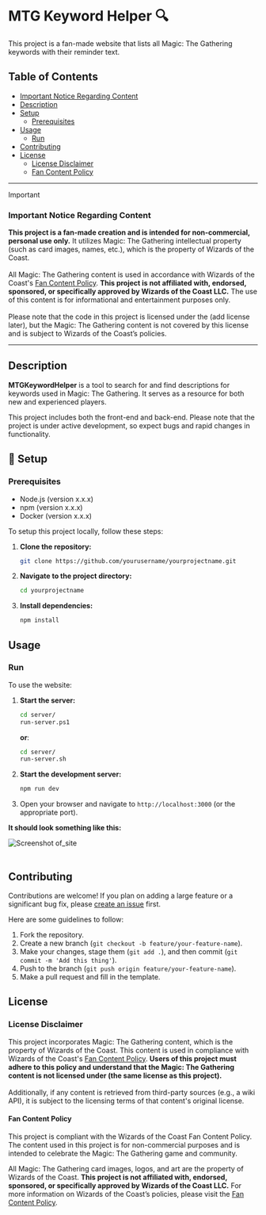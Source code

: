 # MTG Keyword Helper :mag:

This project is a fan-made website that lists all Magic: The Gathering keywords with their reminder text.

## Table of Contents

- [Important Notice Regarding Content](#important-notice-regarding-content)
- [Description](#description)
- [Setup](#wrench-setup)
    - [Prerequisites](#prerequisites)
- [Usage](#usage)
    - [Run](#run)
- [Contributing](#contributing)
- [License](#license)
    - [License Disclaimer](#license-disclaimer)
    - [Fan Content Policy](#fan-content-policy)

---
> [!IMPORTANT]
>### Important Notice Regarding Content
>**This project is a fan-made creation and is intended for non-commercial, personal use only.** It utilizes Magic: The Gathering intellectual property (such as card images, names, etc.), which is the property of Wizards of the Coast. <br></br>
All Magic: The Gathering content is used in accordance with Wizards of the Coast's [Fan Content Policy](https://company.wizards.com/en/legal/fancontentpolicy). **This project is not affiliated with, endorsed, sponsored, or specifically approved by Wizards of the Coast LLC.** The use of this content is for informational and entertainment purposes only. <br></br>
Please note that the code in this project is licensed under the (add license later), but the Magic: The Gathering content is not covered by this license and is subject to Wizards of the Coast’s policies.
---
## Description

**MTGKeywordHelper** is a tool to search for and find descriptions for keywords used in Magic: The Gathering. It serves as a resource for both new and experienced players.

This project includes both the front-end and back-end. Please note that the project is under active development, so expect bugs and rapid changes in functionality.

## :wrench: Setup

### Prerequisites

- Node.js (version x.x.x)
- npm (version x.x.x)
- Docker (version x.x.x)

To setup this project locally, follow these steps:
1. **Clone the repository:**
    ```bash
   git clone https://github.com/yourusername/yourprojectname.git
    ```
2. **Navigate to the project directory:**
    ```bash
    cd yourprojectname
    ```
3. **Install dependencies:**
    ```bash
    npm install
    ```

## Usage

### Run
To use the website:

1. **Start the server:**
    ```bash
    cd server/
    run-server.ps1
    ```
    **or**:
    ```bash
    cd server/
    run-server.sh
    ```
2. **Start the development server:**
    ```bash
    npm run dev
    ```
3. Open your browser and navigate to `http://localhost:3000` (or the appropriate port).

**It should look something like this:**

![Screenshot of_site](https://github.com/user-attachments/assets/a298bab5-2f5b-4cf6-9685-fe769fac96a4)
<br> </br>

## Contributing
Contributions are welcome! If you plan on adding a large feature or a significant bug fix, please [create an issue](https://github.com/annk15/MTGKeywordHelper/issues) first.

Here are some guidelines to follow:

1. Fork the repository.
2. Create a new branch (`git checkout -b feature/your-feature-name`).
3. Make your changes, stage them (`git add .`), and then commit (`git commit -m 'Add this thing'`).
4. Push to the branch (`git push origin feature/your-feature-name`).
5. Make a pull request and fill in the template.

## License

### License Disclaimer
This project incorporates Magic: The Gathering content, which is the property of Wizards of the Coast. This content is used in compliance with Wizards of the Coast's [Fan Content Policy](https://company.wizards.com/en/legal/fancontentpolicy). **Users of this project must adhere to this policy and understand that the Magic: The Gathering content is not licensed under (the same license as this project).** <br></br>
Additionally, if any content is retrieved from third-party sources (e.g., a wiki API), it is subject to the licensing terms of that content's original license.

#### Fan Content Policy
This project is compliant with the Wizards of the Coast Fan Content Policy. The content used in this project is for non-commercial purposes and is intended to celebrate the Magic: The Gathering game and community.

All Magic: The Gathering card images, logos, and art are the property of Wizards of the Coast. **This project is not affiliated with, endorsed, sponsored, or specifically approved by Wizards of the Coast LLC.** For more information on Wizards of the Coast’s policies, please visit the [Fan Content Policy](https://company.wizards.com/en/legal/fancontentpolicy).

